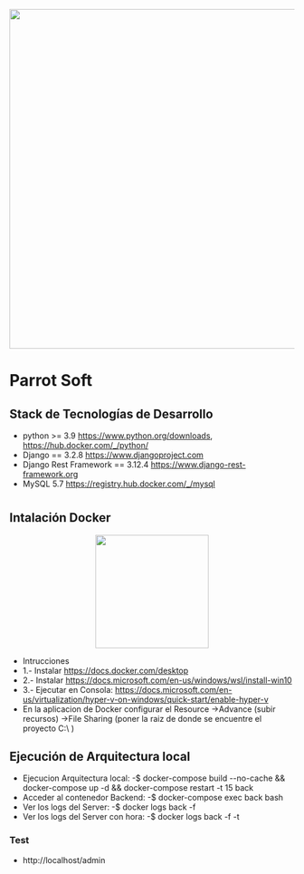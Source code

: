 <p align="center"><img src="https://miro.medium.com/max/724/1*lAMsvtB6afHwTQYCNM1xvw.png" width="600"></p>

# Parrot Soft

## Stack de Tecnologías de Desarrollo

- python >= 3.9 https://www.python.org/downloads, https://hub.docker.com/_/python/
- Django == 3.2.8    https://www.djangoproject.com
- Django Rest Framework == 3.12.4   https://www.django-rest-framework.org
- MySQL 5.7   https://registry.hub.docker.com/_/mysql


# 
## Intalación Docker
<p align="center"><img src="https://docs.docker.com/images/docker-docs-logo.svg" width="200"></p>

- Intrucciones
- 1.- Instalar https://docs.docker.com/desktop
- 2.- Instalar https://docs.microsoft.com/en-us/windows/wsl/install-win10
- 3.- Ejecutar en Consola: https://docs.microsoft.com/en-us/virtualization/hyper-v-on-windows/quick-start/enable-hyper-v
- En la aplicacion de Docker configurar el Resource ->Advance (subir recursos)  ->File Sharing  (poner la raiz de donde se encuentre el proyecto C:\ )

## Ejecución de Arquitectura local
- Ejecucion Arquitectura local: -$ docker-compose build --no-cache && docker-compose up -d && docker-compose restart -t 15 back
- Acceder al contenedor Backend: -$ docker-compose exec back bash
- Ver los logs del  Server: -$ docker logs back  -f
- Ver los logs del Server con hora: -$ docker logs back  -f -t

### Test
- http://localhost/admin

